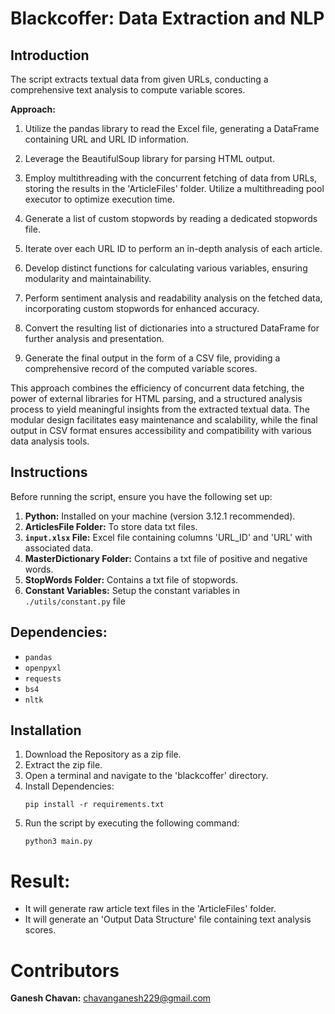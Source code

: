 # Blackcoffer: Data Extraction and NLP

## Introduction
The script extracts textual data from given URLs, conducting a comprehensive text analysis to compute variable scores.

**Approach:**

1. Utilize the pandas library to read the Excel file, generating a DataFrame containing URL and URL ID information.

2. Leverage the BeautifulSoup library for parsing HTML output.

3. Employ multithreading with the concurrent fetching of data from URLs, storing the results in the 'ArticleFiles' folder. Utilize a multithreading pool executor to optimize execution time.

4. Generate a list of custom stopwords by reading a dedicated stopwords file.

5. Iterate over each URL ID to perform an in-depth analysis of each article.

6. Develop distinct functions for calculating various variables, ensuring modularity and maintainability.

7. Perform sentiment analysis and readability analysis on the fetched data, incorporating custom stopwords for enhanced accuracy.

8. Convert the resulting list of dictionaries into a structured DataFrame for further analysis and presentation.

9. Generate the final output in the form of a CSV file, providing a comprehensive record of the computed variable scores.

This approach combines the efficiency of concurrent data fetching, the power of external libraries for HTML parsing, and a structured analysis process to yield meaningful insights from the extracted textual data. The modular design facilitates easy maintenance and scalability, while the final output in CSV format ensures accessibility and compatibility with various data analysis tools.

## Instructions

Before running the script, ensure you have the following set up:

1. **Python:** Installed on your machine (version 3.12.1 recommended).
2. **ArticlesFile Folder:** To store data txt files.
3. **`input.xlsx` File:** Excel file containing columns 'URL_ID' and 'URL' with associated data.
4. **MasterDictionary Folder:** Contains a txt file of positive and negative words.
5. **StopWords Folder:** Contains a txt file of stopwords.
6. **Constant Variables:** Setup the constant variables in `./utils/constant.py` file

## Dependencies:
- `pandas`
- `openpyxl`
- `requests`
- `bs4`
- `nltk`

## Installation

1. Download the Repository as a zip file.
2. Extract the zip file.
3. Open a terminal and navigate to the 'blackcoffer' directory.
4. Install Dependencies:
    ```
    pip install -r requirements.txt
    ```
5. Run the script by executing the following command:
    ```
    python3 main.py
    ```

# Result:
- It will generate raw article text files in the 'ArticleFiles' folder.
- It will generate an 'Output Data Structure' file containing text analysis scores.

# Contributors
**Ganesh Chavan:** chavanganesh229@gmail.com
